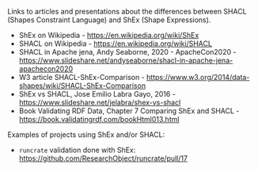 Links to articles and presentations about the differences between SHACL (Shapes Constraint Language) and ShEx (Shape Expressions).

- ShEx on Wikipedia - https://en.wikipedia.org/wiki/ShEx
- SHACL on Wikipedia - https://en.wikipedia.org/wiki/SHACL
- SHACL in Apache jena, Andy Seaborne, 2020 - ApacheCon2020 - https://www.slideshare.net/andyseaborne/shacl-in-apache-jena-apachecon2020
- W3 article SHACL-ShEx-Comparison - https://www.w3.org/2014/data-shapes/wiki/SHACL-ShEx-Comparison
- ShEx vs SHACL, Jose Emilio Labra Gayo, 2016 - https://www.slideshare.net/jelabra/shex-vs-shacl
- Book Validating RDF Data, Chapter 7 Comparing ShEx and SHACL - https://book.validatingrdf.com/bookHtml013.html

Examples of projects using ShEx and/or SHACL:

- `runcrate` validation done with ShEx: https://github.com/ResearchObject/runcrate/pull/17
